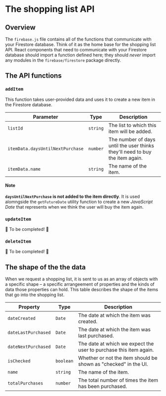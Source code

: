 # The shopping list API

## Overview

The `firebase.js` file contains all of the functions that communicate with your Firestore database. Think of it as the home base for the shopping list API. React components that need to communicate with your Firestore database should import a function defined here; they should _never_ import any modules in the `firebase/firestore` package directly.

## The API functions

### `addItem`

This function takes user-provided data and uses it to create a new item in the Firestore database.

| Parameter                        | Type     | Description                                                                  |
| -------------------------------- | -------- | ---------------------------------------------------------------------------- |
| `listId`                         | `string` | The list to which this item will be added.                                   |
| `itemData.daysUntilNextPurchase` | `number` | The number of days until the user thinks they'll need to buy the item again. |
| `itemData.name`                  | `string` | The name of the item.                                                        |

#### Note

**`daysUntilNextPurchase` is not added to the item directly**. It is used alomngside the `getFutureDate` utility function to create a new _JavaScript Date_ that represents when we think the user will buy the item again.

### `updateItem`

🚧 To be completed! 🚧

### `deleteItem`

🚧 To be completed! 🚧

## The shape of the the data

When we request a shopping list, it is sent to us as an array of objects with a specific shape – a specific arrangeement of properties and the kinds of data those properties can hold. This table describes the shape of the items that go into the shopping list.

| Property            | Type      | Description                                                       |
| ------------------- | --------- | ----------------------------------------------------------------- |
| `dateCreated`       | `Date`    | The date at which the item was created.                           |
| `dateLastPurchased` | `Date`    | The date at which the item was last purchased.                    |
| `dateNextPurchased` | `Date`    | The date at which we expect the user to purchase this item again. |
| `isChecked`         | `boolean` | Whether or not the item should be shown as "checked" in the UI.   |
| `name`              | `string`  | The name of the item.                                             |
| `totalPurchases`    | `number`  | The total number of times the item has been purchased.            |
